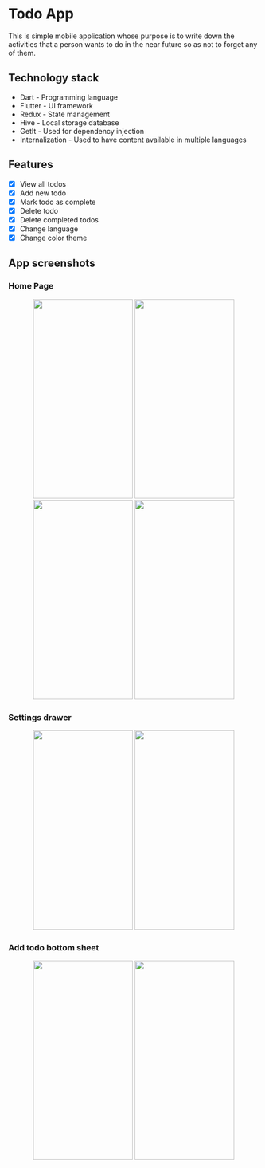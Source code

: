 # Todo App

This is simple mobile application whose purpose is to write down the activities that a person wants to do in the near future so as not to forget any of them.

## Technology stack
- Dart - Programming language
- Flutter - UI framework
- Redux - State management
- Hive - Local storage database
- GetIt - Used for dependency injection
- Internalization - Used to have content available in multiple languages

## Features
- [x] View all todos
- [x] Add new todo
- [x] Mark todo as complete
- [x] Delete todo
- [x] Delete completed todos
- [x] Change language
- [x] Change color theme

## App screenshots

### Home Page

<p align="middle">
  <img src="https://user-images.githubusercontent.com/56366016/219942451-89a9ee40-7210-4229-87ba-96da8abaaac5.png" width="200" height="400" />
  <img src="https://user-images.githubusercontent.com/56366016/219942448-024f1255-8924-497c-b2e9-b976c3debf7e.png" width="200" height="400" />
  <img src="https://user-images.githubusercontent.com/56366016/219942446-66586cbd-2cf0-4bd4-81af-c287256300a6.png" width="200" height="400" />
  <img src="https://user-images.githubusercontent.com/56366016/219942885-135809ef-0861-4254-8686-011d8b3b422a.png" width="200" height="400" />
</p>

### Settings drawer

<p align="middle">
  <img src="https://user-images.githubusercontent.com/56366016/219943073-1306b7be-aaaf-474c-a6b7-ce1f8c9158ad.png" width="200" height="400" />
  <img src="https://user-images.githubusercontent.com/56366016/219943075-05759b39-d413-4ece-ba7e-7e79bec088a7.png" width="200" height="400" />
</p>


### Add todo bottom sheet

<p align="middle">
  <img src="https://user-images.githubusercontent.com/56366016/219943247-f2bda2ce-acc9-4447-805a-0184b133c185.png" width="200" height="400" />
  <img src="https://user-images.githubusercontent.com/56366016/219943248-2836970d-346f-4214-a0ef-a2b5185aab28.png" width="200" height="400" />
</p>

